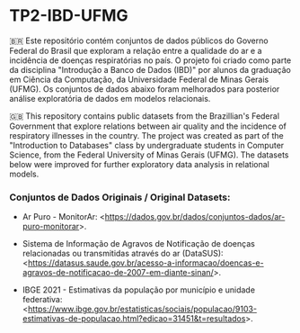 # TP2-IBD-UFMG
🇧🇷 Este repositório contém conjuntos de dados públicos do Governo Federal do Brasil que exploram a relação entre a qualidade do ar e a incidência de doenças respiratórias no país. O projeto foi criado como parte da disciplina "Introdução a Banco de Dados (IBD)" por alunos da graduação em Ciência da Computação, da Universidade Federal de Minas Gerais (UFMG). Os conjuntos de dados abaixo foram melhorados para posterior análise exploratória de dados em modelos relacionais.

🇬🇧 This repository contains public datasets from the Brazillian's Federal Government that explore relations between air quality and the incidence of respiratory illnesses in the country. The project was created as part of the "Introduction to Databases" class by undergraduate students in Computer Science, from the Federal University of Minas Gerais (UFMG). The datasets below were improved for further exploratory data analysis in relational models.

### Conjuntos de Dados Originais / Original Datasets:

-   Ar Puro - MonitorAr: <<https://dados.gov.br/dados/conjuntos-dados/ar-puro-monitorar>>.

-   Sistema de Informação de Agravos de Notificação de doenças relacionadas ou transmitidas através do ar (DataSUS): <<https://datasus.saude.gov.br/acesso-a-informacao/doencas-e-agravos-de-notificacao-de-2007-em-diante-sinan/>>.

- IBGE 2021 - Estimativas da população por município e unidade federativa: <<https://www.ibge.gov.br/estatisticas/sociais/populacao/9103-estimativas-de-populacao.html?edicao=31451&t=resultados>>.
